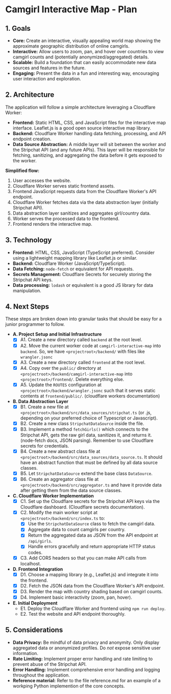 # Camgirl Interactive Map - Plan

## 1. Goals

*   **Core:** Create an interactive, visually appealing world map showing the approximate geographic distribution of online camgirls.
*   **Interactive:** Allow users to zoom, pan, and hover over countries to view camgirl counts and (potentially anonymized/aggregated) details.
*   **Scalable:** Build a foundation that can easily accommodate new data sources and features in the future.
*   **Engaging:** Present the data in a fun and interesting way, encouraging user interaction and exploration.

## 2. Architecture

The application will follow a simple architecture leveraging a Cloudflare Worker:

*   **Frontend:** Static HTML, CSS, and JavaScript files for the interactive map interface. Leaflet.js is a good open source interactive map library.
*   **Backend:** Cloudflare Worker handling data fetching, processing, and API endpoint creation.
*   **Data Source Abstraction:**  A middle layer will sit between the worker and the Stripchat API (and any future APIs). This layer will be responsible for fetching, sanitizing, and aggregating the data before it gets exposed to the worker.

**Simplified flow:**

1.  User accesses the website.
2.  Cloudflare Worker serves static frontend assets.
3.  Frontend JavaScript requests data from the Cloudflare Worker's API endpoint.
4.  Cloudflare Worker fetches data via the data abstraction layer (initially Stripchat API).
5.  Data abstraction layer sanitizes and aggregates girl/country data.
6.  Worker serves the processed data to the frontend.
7.  Frontend renders the interactive map.

## 3. Technology

*   **Frontend:** HTML, CSS, JavaScript (TypeScript preferred). Consider using a lightweight mapping library like Leaflet.js or similar.
*   **Backend:** Cloudflare Worker (JavaScript/TypeScript).
*   **Data Fetching:** `node-fetch` or equivalent for API requests.
*   **Secrets Management:** Cloudflare Secrets for securely storing the Stripchat API keys.
*   **Data processing:** `lodash` or equivalent is a good JS library for data manipulation.

## 4. Next Steps

These steps are broken down into granular tasks that should be easy for a junior programmer to follow.

*   **A. Project Setup and Initial Infrastructure**
    *   [x] A1. Create a new directory called `backend` at the root level.
    *   [x] A2. Move the current worker code at `camgirl-interactive-map` into `backend`. So, we have `<projectroot>/backend/` with files like `wrangler.jsonc`
    *   [x] A3. Create a new directory called `frontend` at the root level.
    *   [x] A4. Copy over the `public/` directory at `<projectroot>/backend/camgirl-interactive-map` into `<projectroot>/frontend/`. Delete everything else.
    *   [x] A5. Update the `ROUTES` configuration at `<projectroot>/backend/wrangler.jsonc` such that it serves static contents at `frontend/public/`. (cloudflare workers documentation)
*   **B. Data Abstraction Layer**
    *   [x] B1. Create a new file at `<projectroot>/backend/src/data_sources/stripchat.ts` (or .js, depending on your preferred choice of Typescript or Javascript).
    *   [x] B2. Create a new class `StripchatDataSource` inside the file.
    *   [x] B3. Implement a method `fetchGirls()` which connects to the Stripchat API, gets the raw girl data, sanitizes it, and returns it. (node-fetch docs, JSON parsing). Remember to use Cloudflare secrets for credentials.
    *   [x] B4. Create a new abstract class file at `<projectroot>/backend/src/data_sources/data_source.ts`. It should have an abstract function that must be defined by all data source classes.
    *   [x] B5. Let `StripchatDataSource` extend the base class `DataSource`.
    *   [x] B6. Create an aggregator class file at `<projectroot>/backend/src/aggregator.ts` and have it provide data after getting them from the data source classes.
*   **C. Cloudflare Worker Implementation**
    *   [x] C1. Set up the Cloudflare secrets for the Stripchat API keys via the Cloudflare dashboard. (Cloudflare secrets documentation).
    *   [x] C2. Modify the main worker script at `<projectroot>/backend/src/index.ts` to:
        *   [x] Use the `StripchatDataSource` class to fetch the camgirl data.
        *   [x] Aggregate data to count camgirls per country.
        *   [x] Return the aggregated data as JSON from the API endpoint at `/api/girls`.
        *   [x] Handle errors gracefully and return appropriate HTTP status codes.
    *   [x] C3. Add CORS headers so that you can make API calls from localhost.
*   **D. Frontend Integration**
    *   [x] D1. Choose a mapping library (e.g., Leaflet.js) and integrate it into the frontend.
    *   [x] D2. Fetch the JSON data from the Cloudflare Worker's API endpoint.
    *   [x] D3. Render the map with country shading based on camgirl counts.
    *   [x] D4. Implement basic interactivity (zoom, pan, hover).
*   **E. Initial Deployment**
    *   E1. Deploy the Cloudflare Worker and frontend using `npm run deploy`.
    *   E2. Test the website and API endpoint thoroughly.

## 5. Considerations

*   **Data Privacy:** Be mindful of data privacy and anonymity. Only display aggregated data or anonymized profiles. Do *not* expose sensitive user information.
*   **Rate Limiting:** Implement proper error handling and rate limiting to prevent abuse of the Stripchat API.
*   **Error Handling:** Implement comprehensive error handling and logging throughout the application.
*   **Reference material:** Refer to the file reference.md for an example of a workping Python implemention of the core concepts.